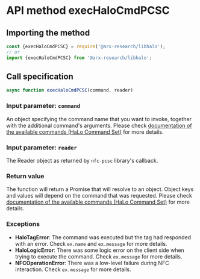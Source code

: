 # API method execHaloCmdPCSC

## Importing the method
```javascript
const {execHaloCmdPCSC} = require('@arx-research/libhalo');
// or
import {execHaloCmdPCSC} from '@arx-research/libhalo';
```

## Call specification
```javascript
async function execHaloCmdPCSC(command, reader)
```

### Input parameter: `command`

An object specifying the command name that you want to invoke, together with the additional command's arguments.
Please check [documentation of the available commands (HaLo Command Set)](/docs/halo-command-set.md) for more details.

### Input parameter: `reader`

The Reader object as returned by `nfc-pcsc` library's callback.

### Return value

The function will return a Promise that will resolve to an object.
Object keys and values will depend on the command that was requested.
Please check [documentation of the available commands (HaLo Command Set)](/docs/halo-command-set.md) for more details.

### Exceptions

* **HaloTagError**: The command was executed but the tag had responded with an error. Check `ex.name` and `ex.message` for more details.
* **HaloLogicError**: There was some logic error on the client side when trying to execute the command. Check `ex.message` for more details.
* **NFCOperationError**: There was a low-level failure during NFC interaction. Check `ex.message` for more details.

